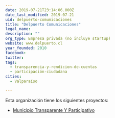 ```yaml
---
date: 2019-07-21T23:14:06.000Z
date_last_modified: 2019-07-21
uid: delpuerto-comunicaciones
title: "Delpuerto Comunicaciones"
legal_name: 
description: ""
org_type: Empresa privada (no incluye startup)
website: www.delpuerto.cl
year_founded: 2010
facebook: 
twitter: 
tags:
  - transparencia-y-rendicion-de-cuentas
  - participación-ciudadana
cities: 
  - Valparaíso

---
```


Esta organización tiene los siguientes proyectos:

- [Municipio Transparente Y Participativo](/proyectos/municipio-transparente-y-participativo)
